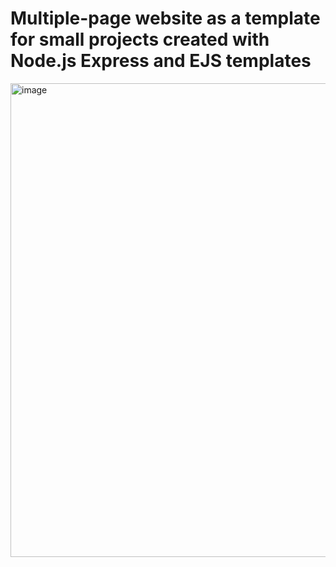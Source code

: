 # Multiple-page website as a template for small projects created with Node.js Express and EJS templates

<img width="758" alt="image" src="https://user-images.githubusercontent.com/63328419/164115521-b1793f6d-0d79-4d59-85fc-fb4ceca79af2.png">


